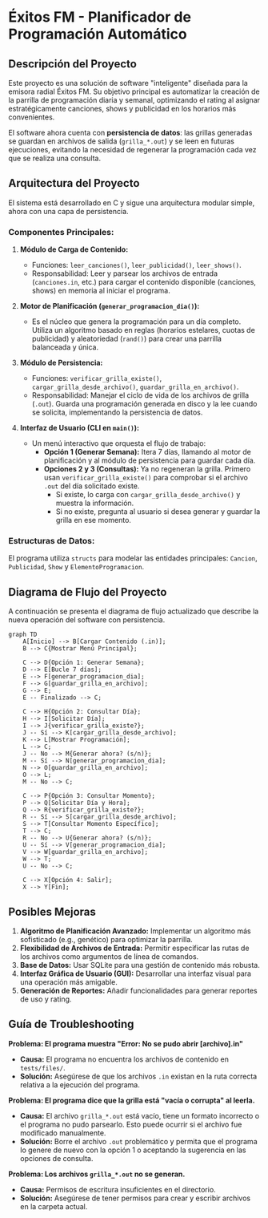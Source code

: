 # Éxitos FM - Planificador de Programación Automático

## Descripción del Proyecto

Este proyecto es una solución de software "inteligente" diseñada para la emisora radial Éxitos FM. Su objetivo principal es automatizar la creación de la parrilla de programación diaria y semanal, optimizando el rating al asignar estratégicamente canciones, shows y publicidad en los horarios más convenientes.

El software ahora cuenta con **persistencia de datos**: las grillas generadas se guardan en archivos de salida (`grilla_*.out`) y se leen en futuras ejecuciones, evitando la necesidad de regenerar la programación cada vez que se realiza una consulta.

## Arquitectura del Proyecto

El sistema está desarrollado en C y sigue una arquitectura modular simple, ahora con una capa de persistencia.

### Componentes Principales:

1.  **Módulo de Carga de Contenido:**
    *   Funciones: `leer_canciones()`, `leer_publicidad()`, `leer_shows()`.
    *   Responsabilidad: Leer y parsear los archivos de entrada (`canciones.in`, etc.) para cargar el contenido disponible (canciones, shows) en memoria al iniciar el programa.

2.  **Motor de Planificación (`generar_programacion_dia()`):**
    *   Es el núcleo que genera la programación para un día completo. Utiliza un algoritmo basado en reglas (horarios estelares, cuotas de publicidad) y aleatoriedad (`rand()`) para crear una parrilla balanceada y única.

3.  **Módulo de Persistencia:**
    *   Funciones: `verificar_grilla_existe()`, `cargar_grilla_desde_archivo()`, `guardar_grilla_en_archivo()`.
    *   Responsabilidad: Manejar el ciclo de vida de los archivos de grilla (`.out`). Guarda una programación generada en disco y la lee cuando se solicita, implementando la persistencia de datos.

4.  **Interfaz de Usuario (CLI en `main()`):**
    *   Un menú interactivo que orquesta el flujo de trabajo:
        *   **Opción 1 (Generar Semana):** Itera 7 días, llamando al motor de planificación y al módulo de persistencia para guardar cada día.
        *   **Opciones 2 y 3 (Consultas):** Ya no regeneran la grilla. Primero usan `verificar_grilla_existe()` para comprobar si el archivo `.out` del día solicitado existe. 
            *   Si existe, lo carga con `cargar_grilla_desde_archivo()` y muestra la información.
            *   Si no existe, pregunta al usuario si desea generar y guardar la grilla en ese momento.

### Estructuras de Datos:

El programa utiliza `structs` para modelar las entidades principales: `Cancion`, `Publicidad`, `Show` y `ElementoProgramacion`.

## Diagrama de Flujo del Proyecto

A continuación se presenta el diagrama de flujo actualizado que describe la nueva operación del software con persistencia.

```mermaid
graph TD
    A[Inicio] --> B[Cargar Contenido (.in)];
    B --> C{Mostrar Menú Principal};
    
    C --> D{Opción 1: Generar Semana};
    D --> E[Bucle 7 días];
    E --> F[generar_programacion_dia];
    F --> G[guardar_grilla_en_archivo];
    G --> E;
    E -- Finalizado --> C;

    C --> H{Opción 2: Consultar Día};
    H --> I[Solicitar Día];
    I --> J{verificar_grilla_existe?};
    J -- Sí --> K[cargar_grilla_desde_archivo];
    K --> L[Mostrar Programación];
    L --> C;
    J -- No --> M{Generar ahora? (s/n)};
    M -- Sí --> N[generar_programacion_dia];
    N --> O[guardar_grilla_en_archivo];
    O --> L;
    M -- No --> C;

    C --> P{Opción 3: Consultar Momento};
    P --> Q[Solicitar Día y Hora];
    Q --> R{verificar_grilla_existe?};
    R -- Sí --> S[cargar_grilla_desde_archivo];
    S --> T[Consultar Momento Específico];
    T --> C;
    R -- No --> U{Generar ahora? (s/n)};
    U -- Sí --> V[generar_programacion_dia];
    V --> W[guardar_grilla_en_archivo];
    W --> T;
    U -- No --> C;

    C --> X[Opción 4: Salir];
    X --> Y[Fin];
```

## Posibles Mejoras

1.  **Algoritmo de Planificación Avanzado:** Implementar un algoritmo más sofisticado (e.g., genético) para optimizar la parrilla.
2.  **Flexibilidad de Archivos de Entrada:** Permitir especificar las rutas de los archivos como argumentos de línea de comandos.
3.  **Base de Datos:** Usar SQLite para una gestión de contenido más robusta.
4.  **Interfaz Gráfica de Usuario (GUI):** Desarrollar una interfaz visual para una operación más amigable.
5.  **Generación de Reportes:** Añadir funcionalidades para generar reportes de uso y rating.

## Guía de Troubleshooting

**Problema: El programa muestra "Error: No se pudo abrir [archivo].in"**
*   **Causa:** El programa no encuentra los archivos de contenido en `tests/files/`.
*   **Solución:** Asegúrese de que los archivos `.in` existan en la ruta correcta relativa a la ejecución del programa.

**Problema: El programa dice que la grilla está "vacía o corrupta" al leerla.**
*   **Causa:** El archivo `grilla_*.out` está vacío, tiene un formato incorrecto o el programa no pudo parsearlo. Esto puede ocurrir si el archivo fue modificado manualmente.
*   **Solución:** Borre el archivo `.out` problemático y permita que el programa lo genere de nuevo con la opción 1 o aceptando la sugerencia en las opciones de consulta.

**Problema: Los archivos `grilla_*.out` no se generan.**
*   **Causa:** Permisos de escritura insuficientes en el directorio.
*   **Solución:** Asegúrese de tener permisos para crear y escribir archivos en la carpeta actual.
